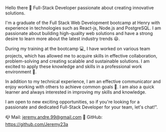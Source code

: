 Hello there 👋
Full-Stack Developer passionate about creating innovative solutions.

I'm a graduate of the Full Stack Web Development bootcamp at Henry with experience in technologies such as React-js, Node.js and PostgreSQL. I am passionate about building high-quality web solutions and have a strong desire to learn more about the latest industry trends 😃.

During my training at the bootcamp 💻, I have worked on various team projects, which has allowed me to acquire skills in effective collaboration, problem-solving and creating scalable and sustainable solutions. I am excited to apply these knowledge and skills in a professional work environment 🤩.

In addition to my technical experience, I am an effective communicator and enjoy working with others to achieve common goals 🤝. I am also a quick learner and always interested in improving my skills and knowledge.

I am open to new exciting opportunities, so if you're looking for a passionate and dedicated Full-Stack Developer for your team, let's chat!".

📪 Mail: jeremy.andre.99@gmail.com
🔗 GitHub: https://github.com/Jeremy23a
